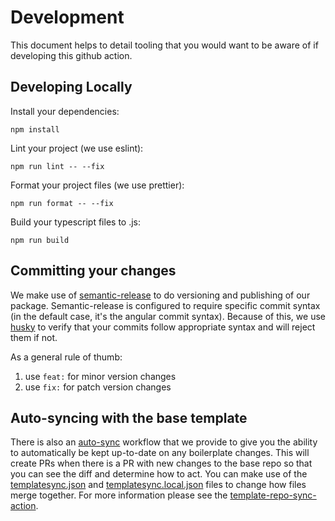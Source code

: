 # Development

This document helps to detail tooling that you would want to be aware of if developing this github action.

## Developing Locally

Install your dependencies:

```shell
npm install
```

Lint your project (we use eslint):

```shell
npm run lint -- --fix
```

Format your project files (we use prettier):

```shell
npm run format -- --fix
```

Build your typescript files to .js:

```shell
npm run build
```

## Committing your changes

We make use of [semantic-release](https://github.com/semantic-release/semantic-release) to do versioning and publishing of our package.
Semantic-release is configured to require specific commit syntax (in the default case, it's the angular commit syntax). Because of this, we
use [husky](https://typicode.github.io/husky/) to verify that your commits follow appropriate syntax and will reject them if not.

As a general rule of thumb:

1. use `feat:` for minor version changes
2. use `fix:` for patch version changes

## Auto-syncing with the base template

There is also an [auto-sync](./.github/workflows/auto-sync.yaml) workflow that we provide to give you the ability to automatically be kept up-to-date
on any boilerplate changes. This will create PRs when there is a PR with new changes to the base repo so that you can see the diff and determine how
to act. You can make use of the [templatesync.json](./templatesync.json) and [templatesync.local.json](./templatesync.local.json) files to change how
files merge together. For more information please see the [template-repo-sync-action](https://github.com/HanseltimeIndustries/template-repo-sync-action).
